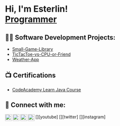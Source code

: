 <h1>Hi, I'm Esterlin! <br/><a href="https://github.com/joshmadakor1">Programmer</a>

<h2>👨‍💻 Software Development Projects:</h2>

- [Small-Game-Library](https://github.com/EsterIso/Small-Game-Library)
- [TicTacToe-vs-CPU-or-Friend](https://github.com/EsterIso/TicTacToe-vs-CPU-or-Friend.git)
- [Weather-App](https://github.com/EsterIso/Weather-App.git)

  


<h2>📺 Certifications</h2>

- [CodeAcademy Learn Java Course](https://www.codecademy.com/profiles/EsterlinJ/certificates/d3f89367b558583e361640f778191345)

<h2> 🤳 Connect with me:</h2>

[<img align="left" alt="JoshMadakor | YouTube" width="22px" src="https://cdn.jsdelivr.net/npm/simple-icons@v3/icons/youtube.svg" />][youtube]
[<img align="left" alt="JoshMadakor | Twitter" width="22px" src="https://cdn.jsdelivr.net/npm/simple-icons@v3/icons/twitter.svg" />][twitter]
[<img align="left" alt="EsterlinJerez | LinkedIn" width="22px" src="https://cdn.jsdelivr.net/npm/simple-icons@v3/icons/linkedin.svg" />][linkedin]
[<img align="left" alt="JoshMadakor | Instagram" width="22px" src="https://cdn.jsdelivr.net/npm/simple-icons@v3/icons/instagram.svg" />][instagram]

<!--[twitter]: https://twitter.com/joshmadakor
[youtube]: https://www.youtube.com/c/joshmadakor
[instagram]: https://www.instagram.com/joshmadakor/ -->
[linkedin]: www.linkedin.com/in/esterlin-jerez-paulino-11b57a2b2

<!--
**joshmadakor1/joshmadakor1** is a ✨ _special_ ✨ repository because its `README.md` (this file) appears on your GitHub profile.

Here are some ideas to get you started:

- 🔭 I’m currently working on ...
- 🌱 I’m currently learning ...
- 👯 I’m looking to collaborate on ...
- 🤔 I’m looking for help with ...
- 💬 Ask me about ...
- 📫 How to reach me: ...
- 😄 Pronouns: ...
- ⚡ Fun fact: ...
-->
